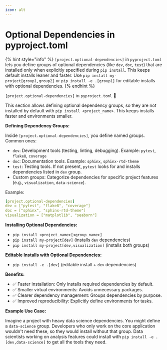 ```yaml
---
icon: alt
---
```


# Optional Dependencies in pyproject.toml

{% hint style="info" %}
`[project.optional-dependencies]` in `pyproject.toml` lets you define groups of optional dependencies (like `dev`, `doc`, `test`) that are installed only when explicitly specified during `pip install`. This keeps default installs leaner and faster. Use `pip install my-project[group1,group2]` or `pip install -e .[group1]` for editable installs with optional dependencies.
{% endhint %}



`[project.optional-dependencies]` in `pyproject.toml` 📌

This section allows defining optional dependency groups, so they are not installed by default with `pip install <project_name>`. This keeps installs faster and environments smaller.

**Defining Dependency Groups:**

Inside `[project.optional-dependencies]`, you define named groups. Common ones:

* `dev`: Development tools (testing, linting, debugging). Example: `pytest`, `flake8`, `coverage`
* `doc`: Documentation tools. Example: `sphinx`, `sphinx-rtd-theme`
* `test`: Testing tools. If not present, `pytest` looks for and installs dependencies listed in `dev` group.
* Custom groups: Categorize dependencies for specific project features (e.g., `visualization`, `data-science`).

Example:

```yaml
[project.optional-dependencies]
dev = ["pytest", "flake8", "coverage"]
doc = ["sphinx", "sphinx-rtd-theme"]
visualization = ["matplotlib", "seaborn"]
```

**Installing Optional Dependencies:**

* `pip install <project_name>[<group_name>]`
* `pip install my-project[dev]` (installs `dev` dependencies)
* `pip install my-project[dev,visualization]` (installs both groups)

**Editable Installs with Optional Dependencies:**

* `pip install -e .[dev]` (editable install + `dev` dependencies)

**Benefits:**

* ✅ Faster installation: Only installs required dependencies by default.
* ✅ Smaller virtual environments: Avoids unnecessary packages.
* ✅ Clearer dependency management: Groups dependencies by purpose.
* ✅ Improved reproducibility: Explicitly define environments for tasks.

**Example Use Case:**

Imagine a project with heavy data science dependencies. You might define a `data-science` group. Developers who only work on the core application wouldn't need these, so they would install without that group. Data scientists working on analysis features could install with `pip install -e .[dev,data-science]` to get all the tools they need.
